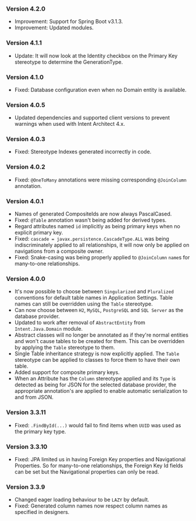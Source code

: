 ### Version 4.2.0

- Improvement: Support for Spring Boot v3.1.3.
- Improvement: Updated modules.

### Version 4.1.1

- Update: It will now look at the Identity checkbox on the Primary Key stereotype to determine the GenerationType.

### Version 4.1.0

- Fixed: Database configuration even when no Domain entity is available.

### Version 4.0.5

- Updated dependencies and supported client versions to prevent warnings when used with Intent Architect 4.x.

### Version 4.0.3

- Fixed: Stereotype Indexes generated incorrectly in code.

### Version 4.0.2

- Fixed: `@OneToMany` annotations were missing corresponding `@JoinColumn` annotation.

### Version 4.0.1

- Names of generated CompositeIds are now always PascalCased.
- Fixed: `@Table` annotation wasn't being added for derived types.
- Regard attributes named `id` implicitly as being primary keys when no explicit primary key.
- Fixed: `cascade = javax.persistence.CascadeType.ALL` was being indiscriminately applied to all relationships, it will now only be applied on navigations from a composite owner.
- Fixed: Snake-casing was being properly applied to `@JoinColumn` `name`s for many-to-one relationships.

### Version 4.0.0

- It's now possible to choose between `Singularized` and `Pluralized` conventions for default table names in Application Settings. Table names can still be overridden using the `Table` stereotype.
- Can now choose between `H2`, `MySQL`, `PostgreSQL` and `SQL Server` as the database provider.
- Updated to work after removal of `AbstractEntity` from `Intent.Java.Domain` module.
- Abstract classes will no longer be annotated as if they're normal entities and won't cause tables to be created for them. This can be overridden by applying the `Table` stereotype to them.
- Single Table inheritance strategy is now explicitly applied. The `Table` stereotype can be applied to classes to force them to have their own table.
- Added support for composite primary keys.
- When an Attribute has the `Column` stereotype applied and its `Type` is detected as being for JSON for the selected database provider, the appropriate annotation's are applied to enable automatic serialization to and from JSON.

### Version 3.3.11

- Fixed: `.FindById(...)` would fail to find items when `UUID` was used as the primary key type.

### Version 3.3.10

- Fixed: JPA limited us in having Foreign Key properties and Navigational Properties. So for many-to-one relationships, the Foreign Key Id fields can be set but the Navigational properties can only be read.

### Version 3.3.9

- Changed eager loading behaviour to be `LAZY` by default.
- Fixed: Generated column names now respect column names as specified in designers.

